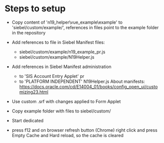 # Steps to setup
* Copy content of 'n19_helper\vue_example\example' to 'siebel/custom/example/', references in files point to the example folder in the repository
* Add references to file in Siebel Manifest files:
	* siebel/custom/example/n19_example_pr.js
	* siebel/custom/example/N19Helper.js

* Add references in Siebel Manifest administration
	* to 'SIS Account Entry Applet' pr
	* to 'PLATFORM INDEPENDENT' N19Helper.js
About manifests: https://docs.oracle.com/cd/E14004_01/books/config_open_ui/customizing23.html
	
* Use custom .srf with changes applied to Form Applet
* Copy example folder with files to siebel/custom/
* Start dedicated
* press f12 and on browser refresh button (Chrome) right click and press Empty Cache and Hard reload, so the cache is cleared
